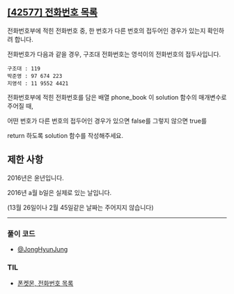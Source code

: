 ## [[42577] 전화번호 목록](https://school.programmers.co.kr/learn/courses/30/lessons/12901)

전화번호부에 적힌 전화번호 중, 한 번호가 다른 번호의 접두어인 경우가 있는지 확인하려 합니다.

전화번호가 다음과 같을 경우, 구조대 전화번호는 영석이의 전화번호의 접두사입니다.

```
구조대 : 119
박준영 : 97 674 223
지영석 : 11 9552 4421
```

전화번호부에 적힌 전화번호를 담은 배열 phone_book 이 solution 함수의 매개변수로 주어질 때, 

어떤 번호가 다른 번호의 접두어인 경우가 있으면 false를 그렇지 않으면 true를 

return 하도록 solution 함수를 작성해주세요.



## 제한 사항

2016년은 윤년입니다.

2016년 a월 b일은 실제로 있는 날입니다. 

(13월 26일이나 2월 45일같은 날짜는 주어지지 않습니다)

***

### 풀이 코드

- [@JongHyunJung](https://github.com/viaunixue/algorithm-study/blob/main/programmers/level-2/42577/jjh.py)

### TIL

* [폰켓몬, 전화번호 목록](https://almond0115.tistory.com/entry/programmers-폰켓몬-전화번호-목록)